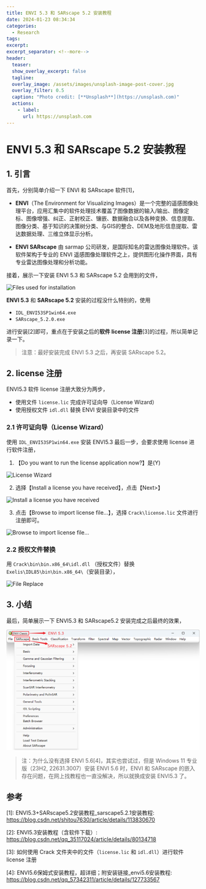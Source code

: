 ```yaml
---
title: ENVI 5.3 和 SARscape 5.2 安装教程
date: 2024-01-23 08:34:34
categories:
  - Research
tags: 
excerpt: 
excerpt_separator: <!--more-->
header:
  teaser: 
  show_overlay_excerpt: false
  tagline: 
  overlay_image: /assets/images/unsplash-image-post-cover.jpg
  overlay_filter: 0.5
  caption: "Photo credit: [**Unsplash**](https://unsplash.com)"
  actions:
    - label: 
      url: https://unsplash.com
---
```

# ENVI 5.3 和 SARscape 5.2 安装教程
<!-- 摘要内容（首页显示） -->
## 1. 引言

首先，分别简单介绍一下 ENVI 和 SARscape 软件[1]，

- **ENVI**（The Environment for Visualizing Images）是一个完整的遥感图像处理平台，应用汇集中的软件处理技术覆盖了图像数据的输入/输出、图像定标、图像增强、纠正、正射校正、镶嵌、数据融合以及各种变换、信息提取、图像分类、基于知识的决策树分类、与GIS的整合、DEM及地形信息提取、雷达数据处理、三维立体显示分析。

- **ENVI SARscape** 由 sarmap 公司研发，是国际知名的雷达图像处理软件。该软件架构于专业的 ENVI 遥感图像处理软件之上，提供图形化操作界面，具有专业雷达图像处理和分析功能。
<!--more-->
<!-- 正文内容 -->

接着，展示一下安装 ENVI 5.3 和 SARscape 5.2 会用到的文件，

![Files used for installation](https://raw.githubusercontents.com/Borne912/BlogDataBase/master/image-20240122105406915.png)

**ENVI 5.3** 和 **SARscape 5.2** 安装的过程没什么特别的，使用

-  `IDL_ENVI53SP1win64.exe` 
-  `SARscape_5.2.0.exe` 

进行安装[2]即可，重点在于安装之后的**软件 license 注册**[3]的过程，所以简单记录一下。

> 注意：最好安装完成 ENVI 5.3 之后，再安装 SARscape 5.2。

## 2. license 注册

ENVI5.3 软件 license 注册大致分为两步，

- 使用文件 `license.lic` 完成许可证向导（License Wizard）
- 使用授权文件 `idl.dll` 替换 ENVI 安装目录中的文件

### 2.1 许可证向导（License Wizard）

使用 `IDL_ENVI53SP1win64.exe`  安装 ENVI5.3 最后一步，会要求使用 license 进行软件注册，

1. 【Do you want to run the license application now?】是(Y)

![License Wizard](https://raw.githubusercontents.com/Borne912/BlogDataBase/master/image-20240122110632582.png)

2. 选择【Install a license you have received】，点击【Next>】

![Install a license you have received](https://raw.githubusercontents.com/Borne912/BlogDataBase/master/image-20240122110916368.png)

3. 点击【Browse to import license file…】，选择 `Crack\license.lic` 文件进行注册即可。

![Browse to import license file…](https://raw.githubusercontents.com/Borne912/BlogDataBase/master/image-20240122111246931.png)

### 2.2 授权文件替换

用 `Crack\bin\bin.x86_64\idl.dll` （授权文件）替换 `Exelis\IDL85\bin\bin.x86_64\`（安装目录），

![File Replace](https://raw.githubusercontents.com/Borne912/BlogDataBase/master/image-20240122112755117.png)

## 3. 小结

最后，简单展示一下 ENVI5.3 和 SARscape5.2 安装完成之后最终的效果，

![ENVI & SARscape](https://raw.githubusercontent.com/Borne912/BlogDataBase/master/image-20240122113432178.png)

> 注：为什么没有选择 ENVI 5.6[4]，其实也尝试过，但是 Windows 11 专业版（23H2, 22631.3007）安装 ENVI 5.6 时，ENVI 和 SARscape 的嵌入存在问题，在网上找教程也一直没解决，所以就换成安装 ENVI5.3 了。

## 参考

[1]: ENVI5.3+SARscape5.2安装教程_sarscape5.2.1安装教程: https://blog.csdn.net/shitou7630/article/details/113830670

[2]: ENVI5.3安装教程（含软件下载）: https://blog.csdn.net/qq_35117024/article/details/80134718

[3]: 如何使用 Crack 文件夹中的文件（`license.lic` 和 `idl.dll`）进行软件 license 注册

[4]: ENVI5.6保姆式安装教程，超详细；附安装链接_envi5.6安装教程: https://blog.csdn.net/qq_57342311/article/details/127733567